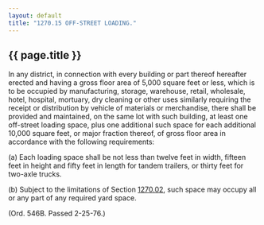 ```yaml
---
layout: default 
title: "1270.15 OFF-STREET LOADING."
---
```


{{ page.title }}
----------------

In any district, in connection with every building or part thereof
hereafter erected and having a gross floor area of 5,000 square feet or
less, which is to be occupied by manufacturing, storage, warehouse,
retail, wholesale, hotel, hospital, mortuary, dry cleaning or other uses
similarly requiring the receipt or distribution by vehicle of materials
or merchandise, there shall be provided and maintained, on the same lot
with such building, at least one off-street loading space, plus one
additional such space for each additional 10,000 square feet, or major
fraction thereof, of gross floor area in accordance with the following
requirements:

​(a) Each loading space shall be not less than twelve feet in width,
fifteen feet in height and fifty feet in length for tandem trailers, or
thirty feet for two-axle trucks.

​(b) Subject to the limitations of Section [1270.02](50d830fe.html),
such space may occupy all or any part of any required yard space.

(Ord. 546B. Passed 2-25-76.)
